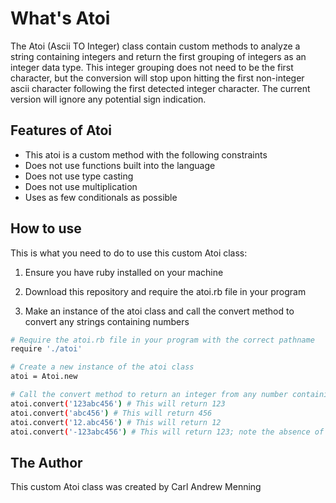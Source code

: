 # What's Atoi

The Atoi (Ascii TO Integer) class contain custom methods to analyze a 
string containing integers and return the first grouping of integers 
as an integer data type.  This integer grouping does not need to be the
first character, but the conversion will stop upon hitting the first 
non-integer ascii character following the first detected integer 
character.  The current version will ignore any potential sign indication.  

## Features of Atoi

*   This atoi is a custom method with the following constraints
*   Does not use functions built into the language
*   Does not use type casting
*   Does not use multiplication
*   Uses as few conditionals as possible

## How to use

This is what you need to do to use this custom Atoi class:

1.  Ensure you have ruby installed on your machine

2.  Download this repository and require the atoi.rb file in your program

3.  Make an instance of the atoi class and call the convert method to convert any strings containing numbers

```bash
# Require the atoi.rb file in your program with the correct pathname
require './atoi'

# Create a new instance of the atoi class
atoi = Atoi.new

# Call the convert method to return an integer from any number containing string
atoi.convert('123abc456') # This will return 123
atoi.convert('abc456') # This will return 456
atoi.convert('12.abc456') # This will return 12
atoi.convert('-123abc456') # This will return 123; note the absence of the negative sign
```

## The Author

This custom Atoi class was created by Carl Andrew Menning